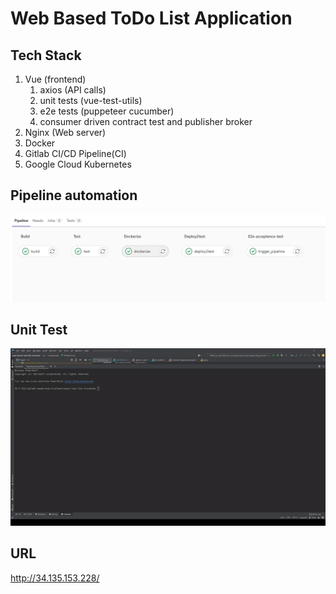 # Web Based ToDo List Application

## Tech Stack

<ol>
<li> Vue (frontend) 
    <ol>
        <li>axios (API calls)</li>
        <li>unit tests (vue-test-utils)</li>
        <li>e2e tests (puppeteer cucumber)</li>
        <li>consumer driven contract test and publisher broker</li>
    </ol>
</li>

<li>Nginx (Web server)</li>

<li>Docker</li>
<li>Gitlab CI/CD Pipeline(CI)</li>
<li>Google Cloud Kubernetes</li>
</ol>

## Pipeline automation

![](public/pipeline.PNG)

## Unit Test

![](public/unit_tests.gif)

## URL

http://34.135.153.228/

